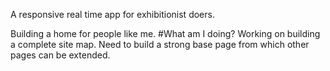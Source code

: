 A responsive real time app for exhibitionist doers.

Building a home for people like me.
#What am I doing?
Working on building a complete site map.
Need to build a strong base page from which other pages can be extended.